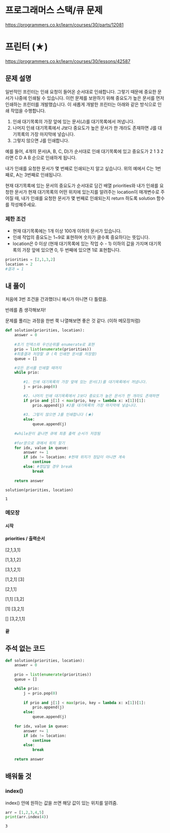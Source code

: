 # 프로그래머스 스택/큐 문제
https://programmers.co.kr/learn/courses/30/parts/12081

# 프린터 (★)
https://programmers.co.kr/learn/courses/30/lessons/42587

## 문제 설명
일반적인 프린터는 인쇄 요청이 들어온 순서대로 인쇄합니다. 그렇기 때문에 중요한 문서가 나중에 인쇄될 수 있습니다. 이런 문제를 보완하기 위해 중요도가 높은 문서를 먼저 인쇄하는 프린터를 개발했습니다. 이 새롭게 개발한 프린터는 아래와 같은 방식으로 인쇄 작업을 수행합니다.

1. 인쇄 대기목록의 가장 앞에 있는 문서(J)를 대기목록에서 꺼냅니다.
2. 나머지 인쇄 대기목록에서 J보다 중요도가 높은 문서가 한 개라도 존재하면 J를 대기목록의 가장 마지막에 넣습니다.
3. 그렇지 않으면 J를 인쇄합니다.

예를 들어, 4개의 문서(A, B, C, D)가 순서대로 인쇄 대기목록에 있고 중요도가 2 1 3 2 라면 C D A B 순으로 인쇄하게 됩니다.

내가 인쇄를 요청한 문서가 몇 번째로 인쇄되는지 알고 싶습니다. 위의 예에서 C는 1번째로, A는 3번째로 인쇄됩니다.

현재 대기목록에 있는 문서의 중요도가 순서대로 담긴 배열 priorities와 내가 인쇄를 요청한 문서가 현재 대기목록의 어떤 위치에 있는지를 알려주는 location이 매개변수로 주어질 때, 내가 인쇄를 요청한 문서가 몇 번째로 인쇄되는지 return 하도록 solution 함수를 작성해주세요.


### 제한 조건
* 현재 대기목록에는 1개 이상 100개 이하의 문서가 있습니다.
* 인쇄 작업의 중요도는 1~9로 표현하며 숫자가 클수록 중요하다는 뜻입니다.
* location은 0 이상 (현재 대기목록에 있는 작업 수 - 1) 이하의 값을 가지며 대기목록의 가장 앞에 있으면 0, 두 번째에 있으면 1로 표현합니다.


```python
priorities = [2,1,3,2]
location = 2
#결과 = 1
```

## 내 풀이

처음에 3번 조건을 간과했더니 예시가 아니면 다 틀렸음.

반례를 좀 생각해보자!

문제를 풀리는 과정을 한번 쭉 나열해보면 좋은 것 같다. (이하 메모장처럼)


```python
def solution(priorities, location):
    answer = 0
    
    #초기 인덱스와 우선순위를 enumerate로 표현
    prio = list(enumerate(priorities))
    #최종결과 저장할 큐 (즉 인쇄한 문서를 저장함)
    queue = []

    #모든 문서를 인쇄할 때까지
    while prio:
        
        #1. 인쇄 대기목록의 가장 앞에 있는 문서(J)를 대기목록에서 꺼냅니다.
        j = prio.pop(0)

        #2. 나머지 인쇄 대기목록에서 J보다 중요도가 높은 문서가 한 개라도 존재하면
        if prio and j[1] < max(prio, key = lambda x: x[1])[1]:
            prio.append(j) #J를 대기목록의 가장 마지막에 넣습니다.
        
        #3. 그렇지 않으면 J를 인쇄합니다 (★)
        else:
            queue.append(j)
    
    #while문이 끝나면 큐에 최종 출력 순서가 저장됨
    
    #for문으로 큐에서 위치 찾기
    for idx, value in queue:
        answer += 1
        if idx != location: #현재 위치가 정답이 아니면 계속
            continue
        else: #정답일 경우 break
            break
    
    return answer
```


```python
solution(priorities, location)
```




    1



### 메모장

#### 시작

#### priorities / 출력순서

[2,1,3,1]

[1,3,1,2]

[3,1,2,1]

[1,2,1] [3]

[2,1,1]

[1,1] [3,2]

[1] [3,2,1]

[] [3,2,1,1]

#### 끝

## 주석 없는 코드


```python
def solution(priorities, location):
    answer = 0
    
    prio = list(enumerate(priorities))
    queue = []

    while prio:
        j = prio.pop(0)
        
        if prio and j[1] < max(prio, key = lambda x: x[1])[1]:
            prio.append(j)
        else:
            queue.append(j)
    
    for idx, value in queue:
        answer += 1
        if idx != location:
            continue
        else:
            break
    
    return answer
```

## 배워둘 것

### index()

index() 안에 원하는 값을 쓰면 해당 값이 있는 위치를 알려줌.



```python
arr = [1,2,3,4,5]
print(arr.index(4))
```

    3
    


```python

```


```python

```


```python

```
